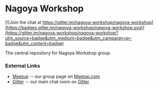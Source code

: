 Nagoya Workshop
===============

[![Join the chat at https://gitter.im/nagoya-workshop/nagoya-workshop](https://badges.gitter.im/nagoya-workshop/nagoya-workshop.svg)](https://gitter.im/nagoya-workshop/nagoya-workshop?utm_source=badge&utm_medium=badge&utm_campaign=pr-badge&utm_content=badge)

The central repository for Nagoya Workshop group.

### External Links

- [Meetup](http://www.meetup.com/Nagoya-Workshop/) -- our group page on [Meetup.com](http://www.meetup.com/)
- [Gitter](https://gitter.im/nagoya-workshop/nagoya-workshop) -- our main chat room on [Gitter](https://gitter.im/)
